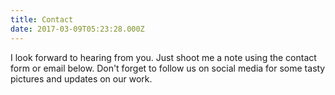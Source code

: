 ```yaml
---
title: Contact
date: 2017-03-09T05:23:28.000Z
---
```

I look forward to hearing from you. Just shoot me a note using the contact form or email below. Don't forget to follow us on social media for some tasty pictures and updates on our work.
